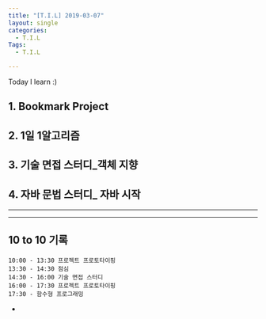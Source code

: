 ```yaml
---
title: "[T.I.L] 2019-03-07"
layout: single
categories:
  - T.I.L
Tags:
  - T.I.L

---
```

Today I learn :)
   

## 1. Bookmark Project    
## 2. 1일 1알고리즘  
## 3. 기술 면접 스터디_객체 지향  
## 4. 자바 문법 스터디_ 자바 시작  


---
---


## 10 to 10 기록

```
10:00 - 13:30 프로젝트 프로토타이핑
13:30 - 14:30 점심
14:30 - 16:00 기술 면접 스터디 
16:00 - 17:30 프로젝트 프로토타이핑 
17:30 - 함수형 프로그래밍
```
* 
